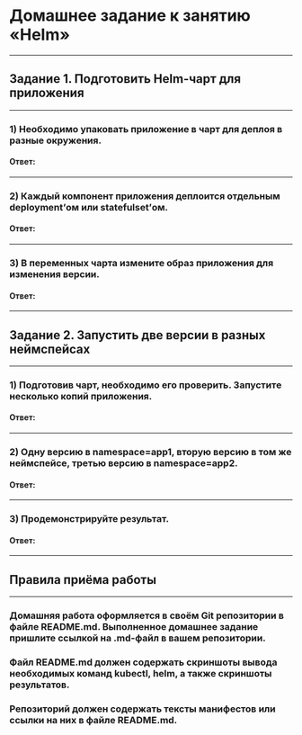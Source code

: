 # Домашнее задание к занятию «Helm»
---

## Задание 1. Подготовить Helm-чарт для приложения
---

### 1) Необходимо упаковать приложение в чарт для деплоя в разные окружения.
#### Ответ:

---
### 2) Каждый компонент приложения деплоится отдельным deployment’ом или statefulset’ом.
#### Ответ:

---
### 3) В переменных чарта измените образ приложения для изменения версии.
#### Ответ:

---
## Задание 2. Запустить две версии в разных неймспейсах
---

### 1) Подготовив чарт, необходимо его проверить. Запуститe несколько копий приложения.
#### Ответ:

---
### 2) Одну версию в namespace=app1, вторую версию в том же неймспейсе, третью версию в namespace=app2.
#### Ответ:

---
### 3) Продемонстрируйте результат.
#### Ответ:

---
## Правила приёма работы
---

### Домашняя работа оформляется в своём Git репозитории в файле README.md. Выполненное домашнее задание пришлите ссылкой на .md-файл в вашем репозитории.
### Файл README.md должен содержать скриншоты вывода необходимых команд kubectl, helm, а также скриншоты результатов.
### Репозиторий должен содержать тексты манифестов или ссылки на них в файле README.md.

